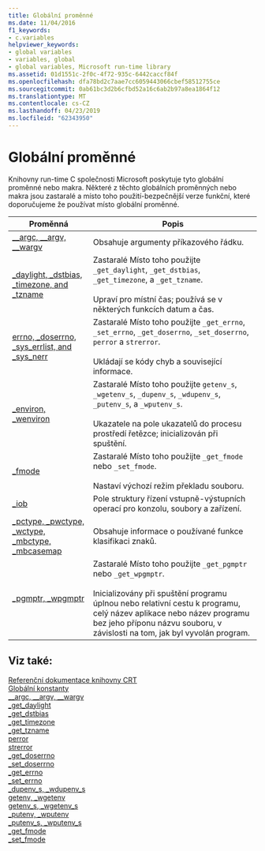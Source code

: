 ```yaml
---
title: Globální proměnné
ms.date: 11/04/2016
f1_keywords:
- c.variables
helpviewer_keywords:
- global variables
- variables, global
- global variables, Microsoft run-time library
ms.assetid: 01d1551c-2f0c-4f72-935c-6442caccf84f
ms.openlocfilehash: dfa78bd2c7aae7cc6059443066cbef58512755ce
ms.sourcegitcommit: 0ab61bc3d2b6cfbd52a16c6ab2b97a8ea1864f12
ms.translationtype: MT
ms.contentlocale: cs-CZ
ms.lasthandoff: 04/23/2019
ms.locfileid: "62343950"
---
```

# <a name="global-variables"></a>Globální proměnné

Knihovny run-time C společnosti Microsoft poskytuje tyto globální proměnné nebo makra. Některé z těchto globálních proměnných nebo makra jsou zastaralé a místo toho použití-bezpečnější verze funkční, které doporučujeme že používat místo globální proměnné.

|Proměnná|Popis|
|--------------|-----------------|
|[__argc, \__argv, \__wargv](../c-runtime-library/argc-argv-wargv.md)|Obsahuje argumenty příkazového řádku.|
|[_daylight, _dstbias, _timezone, and _tzname](../c-runtime-library/daylight-dstbias-timezone-and-tzname.md)|Zastaralé Místo toho použijte `_get_daylight`, `_get_dstbias`, `_get_timezone`, a `_get_tzname`.<br /><br /> Upraví pro místní čas; používá se v některých funkcích datum a čas.|
|[errno, _doserrno, _sys_errlist, and _sys_nerr](../c-runtime-library/errno-doserrno-sys-errlist-and-sys-nerr.md)|Zastaralé Místo toho použijte `_get_errno`, `_set_errno`, `_get_doserrno`, `_set_doserrno`, `perror` a `strerror`.<br /><br /> Ukládají se kódy chyb a související informace.|
|[_environ, _wenviron](../c-runtime-library/environ-wenviron.md)|Zastaralé Místo toho použijte `getenv_s`, `_wgetenv_s`, `_dupenv_s`, `_wdupenv_s`, `_putenv_s`, a `_wputenv_s`.<br /><br /> Ukazatele na pole ukazatelů do procesu prostředí řetězce; inicializován při spuštění.|
|[_fmode](../c-runtime-library/fmode.md)|Zastaralé Místo toho použijte `_get_fmode` nebo `_set_fmode`.<br /><br /> Nastaví výchozí režim překladu souboru.|
|[_iob](../c-runtime-library/iob.md)|Pole struktury řízení vstupně-výstupních operací pro konzolu, soubory a zařízení.|
|[_pctype, _pwctype, _wctype, _mbctype, _mbcasemap](../c-runtime-library/pctype-pwctype-wctype-mbctype-mbcasemap.md)|Obsahuje informace o používané funkce klasifikaci znaků.|
|[_pgmptr, _wpgmptr](../c-runtime-library/pgmptr-wpgmptr.md)|Zastaralé Místo toho použijte `_get_pgmptr` nebo `_get_wpgmptr`.<br /><br /> Inicializovány při spuštění programu úplnou nebo relativní cestu k programu, celý název aplikace nebo název programu bez jeho příponu názvu souboru, v závislosti na tom, jak byl vyvolán program.|

## <a name="see-also"></a>Viz také:

[Referenční dokumentace knihovny CRT](../c-runtime-library/c-run-time-library-reference.md)<br/>
[Globální konstanty](../c-runtime-library/global-constants.md)<br/>
[__argc, \__argv, \__wargv](../c-runtime-library/argc-argv-wargv.md)<br/>
[_get_daylight](../c-runtime-library/reference/get-daylight.md)<br/>
[_get_dstbias](../c-runtime-library/reference/get-dstbias.md)<br/>
[_get_timezone](../c-runtime-library/reference/get-timezone.md)<br/>
[_get_tzname](../c-runtime-library/reference/get-tzname.md)<br/>
[perror](../c-runtime-library/reference/perror-wperror.md)<br/>
[strerror](../c-runtime-library/reference/strerror-strerror-wcserror-wcserror.md)<br/>
[_get_doserrno](../c-runtime-library/reference/get-doserrno.md)<br/>
[_set_doserrno](../c-runtime-library/reference/set-doserrno.md)<br/>
[_get_errno](../c-runtime-library/reference/get-errno.md)<br/>
[_set_errno](../c-runtime-library/reference/set-errno.md)<br/>
[_dupenv_s, _wdupenv_s](../c-runtime-library/reference/dupenv-s-wdupenv-s.md)<br/>
[getenv, _wgetenv](../c-runtime-library/reference/getenv-wgetenv.md)<br/>
[getenv_s, _wgetenv_s](../c-runtime-library/reference/getenv-s-wgetenv-s.md)<br/>
[_putenv, _wputenv](../c-runtime-library/reference/putenv-wputenv.md)<br/>
[_putenv_s, _wputenv_s](../c-runtime-library/reference/putenv-s-wputenv-s.md)<br/>
[_get_fmode](../c-runtime-library/reference/get-fmode.md)<br/>
[_set_fmode](../c-runtime-library/reference/set-fmode.md)
